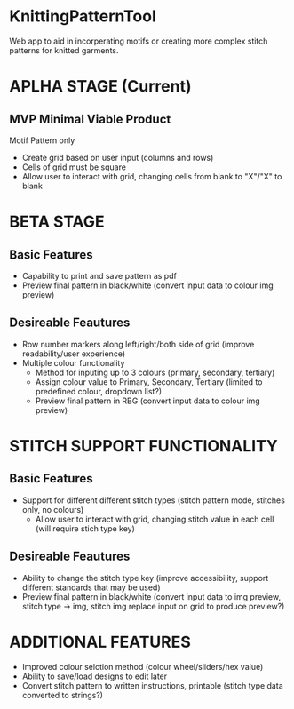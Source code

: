 # KnittingPatternTool
Web app to aid in incorperating motifs or creating more complex stitch patterns for knitted garments.

# APLHA STAGE (Current)
## MVP Minimal Viable Product
Motif Pattern only
- Create grid based on user input (columns and rows)
- Cells of grid must be square
- Allow user to interact with grid, changing cells from blank to "X"/"X" to blank

# BETA STAGE
## Basic Features
- Capability to print and save pattern as pdf
- Preview final pattern in black/white (convert input data to colour img preview)

## Desireable Feautures
- Row number markers along left/right/both side of grid (improve readability/user experience) 
- Multiple colour functionality
  - Method for inputing up to 3 colours (primary, secondary, tertiary)
  - Assign colour value to Primary, Secondary, Tertiary (limited to predefined colour, dropdown list?) 
  - Preview final pattern in RBG (convert input data to colour img preview)

# STITCH SUPPORT FUNCTIONALITY
## Basic Features
- Support for different different stitch types (stitch pattern mode, stitches only, no colours)
  - Allow user to interact with grid, changing stitch value in each cell (will require stich type key)

## Desireable Feautures
- Ability to change the stitch type key (improve accessibility, support different standards that may be used)
- Preview final pattern in black/white (convert input data to img preview, stitch type -> img, stitch img replace input on grid to produce preview?)

# ADDITIONAL FEATURES
- Improved colour selction method (colour wheel/sliders/hex value)
- Ability to save/load designs to edit later
- Convert stitch pattern to written instructions, printable (stitch type data converted to strings?)
